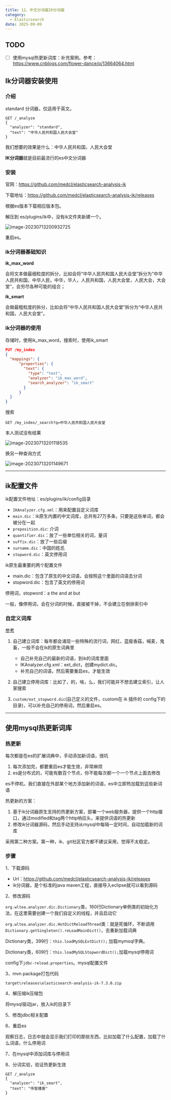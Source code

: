 ```yaml
---
title: 12、中文分词器IK分词器
category:
  - Elasticsearch
date: 2025-09-09
---
```


<!-- more -->

## TODO

- [ ] 使用mysql热更新词库：补充案例。参考：https://www.cnblogs.com/flower-dance/p/13664064.html

## Ik分词器安装使用

### 介绍

standard 分词器，仅适用于英文。

```
GET /_analyze
{
  "analyzer": "standard",
  "text": "中华人民共和国人民大会堂"
}
```

我们想要的效果是什么：中华人民共和国，人民大会堂

**IK分词器**就是目前最流行的es中文分词器

### 安装

官网：https://github.com/medcl/elasticsearch-analysis-ik

下载地址：https://github.com/medcl/elasticsearch-analysis-ik/releases

根据es版本下载相应版本包。

解压到 es/plugins/ik中，没有ik文件夹新建一个。

![image-20230713200932725](https://studyimages.oss-cn-beijing.aliyuncs.com/img/Elasticsearch/202307132009757.png)

重启es。

### ik分词器基础知识

**ik_max_word**

会将文本做最细粒度的拆分，比如会将“中华人民共和国人民大会堂”拆分为“中华人民共和国，中华人民，中华，华人，人民共和国，人民大会堂，人民大会，大会堂”，会穷尽各种可能的组合；

**ik_smart**

会做最粗粒度的拆分，比如会将“中华人民共和国人民大会堂”拆分为“中华人民共和国，人民大会堂”。

### ik分词器的使用

存储时，使用ik_max_word，搜索时，使用ik_smart

```json
PUT /my_index 
{
  "mappings": {
      "properties": {
        "text": {
          "type": "text",
          "analyzer": "ik_max_word",
          "search_analyzer": "ik_smart"
        }
      }
  }
}
```

搜索

```
GET /my_index/_search?q=中华人民共和国人民大会堂
```

本人测试没有结果

![image-20230713201118535](https://studyimages.oss-cn-beijing.aliyuncs.com/img/Elasticsearch/202307132011577.png)

换另一种查询方式

![image-20230713201149671](https://studyimages.oss-cn-beijing.aliyuncs.com/img/Elasticsearch/202307132011711.png)

---

## ik配置文件

ik配置文件地址：es/plugins/ik/config目录

- `IKAnalyzer.cfg.xml`：用来配置自定义词库
- `main.dic`：ik原生内置的中文词库，总共有27万多条，只要是这些单词，都会被分在一起
- `preposition.dic`: 介词
- `quantifier.dic`：放了一些单位相关的词，量词
- `suffix.dic`：放了一些后缀
- `surname.dic`：中国的姓氏
- `stopword.dic`：英文停用词

ik原生最重要的两个配置文件

- main.dic：包含了原生的中文词语，会按照这个里面的词语去分词
- stopword.dic：包含了英文的停用词

停用词，stopword：a the and at but

一般，像停用词，会在分词的时候，直接被干掉，不会建立在倒排索引中

### 自定义词库

[参考](https://www.yuque.com/lasted_memory/uoi5s5/nn3uwn#PIJPq)

1. 自己建立词库：每年都会涌现一些特殊的流行词，网红，蓝瘦香菇，喊麦，鬼畜，一般不会在ik的原生词典里
   - 自己补充自己的最新的词语，到ik的词库里面
   - IKAnalyzer.cfg.xml：ext_dict，创建mydict.dic。
   - 补充自己的词语，然后需要重启es，才能生效

2. 自己建立停用词库：比如了，的，啥，么，我们可能并不想去建立索引，让人家搜索

3. `custom/ext_stopword.dic`(自己定义的文件，custom在 ik 插件的 config下的目录)，可以补充自己的停用词，然后重启es。

---

## 使用mysql热更新词库

### 热更新

每次都是在es的扩展词典中，手动添加新词语，很坑

1. 每次添加完，都要重启es才能生效，非常麻烦
2. es是分布式的，可能有数百个节点，你不能每次都一个一个节点上面去修改

es不停机，我们直接在外部某个地方添加新的词语，es中立即热加载到这些新词语

热更新的方案：

1. 基于ik分词器原生支持的热更新方案，部署一个web服务器，提供一个http接口，通过modified和tag两个http响应头，来提供词语的热更新
2. 修改ik分词器源码，然后手动支持从mysql中每隔一定时间，自动加载新的词库

采用第二种方案。第一种，ik、git社区官方都不建议采用，觉得不太稳定。

### 步骤

1、下载源码

- Url：https://github.com/medcl/elasticsearch-analysis-ik/releases
- ik分词器，是个标准的java maven工程，直接导入eclipse就可以看到源码

2、修改源码

`org.wltea.analyzer.dic.Dictionary`类，160行Dictionary单例类的初始化方法，在这里需要创建一个我们自定义的线程，并且启动它

`org.wltea.analyzer.dic.HotDictReloadThread`类：就是死循环，不断调用`Dictionary.getSingleton().reLoadMainDict()`，去重新加载词典

Dictionary类，399行：`this.loadMySQLExtDict();` 加载mymsql字典。

Dictionary类，609行：`this.loadMySQLStopwordDict();`加载mysql停用词

config下`jdbc-reload.properties`。mysql配置文件

3、mvn package打包代码

`target\releases\elasticsearch-analysis-ik-7.3.0.zip`

4、解压缩ik压缩包

将mysql驱动jar，放入ik的目录下

5、修改jdbc相关配置

6、重启es

观察日志，日志中就会显示我们打印的那些东西，比如加载了什么配置，加载了什么词语，什么停用词

7、在mysql中添加词库与停用词

8、分词实验，验证热更新生效

```
GET /_analyze
{
  "analyzer": "ik_smart",
  "text": "传智播客"
}
```





   

